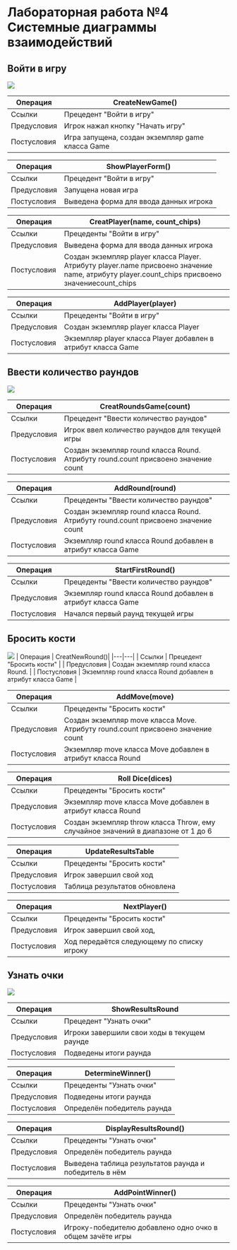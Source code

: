 # Лабораторная работа №4 Системные диаграммы взаимодействий

## Войти в игру
![](images/lab4-1.png)

| Операция | CreateNewGame() |
|---|---|
| Ссылки | Прецедент "Войти в игру" |
| Предусловия | Игрок нажал кнопку "Начать игру" |
| Постусловия | Игра запущена, создан экземпляр game класса Game |

| Операция | ShowPlayerForm() |
|---|---|
| Ссылки | Прецедент "Войти в игру" |
| Предусловия | Запущена новая игра |
| Постусловия | Выведена форма для ввода данных игрока |

| Операция | CreatPlayer(name, count_chips) |
|---|---|
| Ссылки | Прецеденты "Войти в игру" |
| Предусловия | Выведена форма для ввода данных игрока |
| Постусловия | Создан экземпляр player класса Player. Атрибуту player.name присвоено значение name, атрибуту player.count_chips присвоено значениеcount_chips |

| Операция | AddPlayer(player) |
|---|---|
| Ссылки | Прецеденты "Войти в игру" |
| Предусловия | Создан экземпляр player класса Player  |
| Постусловия | Экземпляр player класса Player добавлен в атрибут класса Game |

## Ввести количество раундов

![](images/lab4-2.png)

| Операция | CreatRoundsGame(count)|
|---|---|
| Ссылки | Прецедент "Ввести количество раундов" |
| Предусловия | Игрок ввел количество раундов для текущей игры |
| Постусловия | Создан экземпляр round класса Round. Атрибуту round.count присвоено значение count|

| Операция | AddRound(round) |
|---|---|
| Ссылки | Прецеденты "Ввести количество раундов" |
| Предусловия | Создан экземпляр round класса Round. Атрибуту round.count присвоено значение count |
| Постусловия |  Экземпляр round класса Round добавлен в атрибут класса Game |

| Операция | StartFirstRound() |
|---|---|
| Ссылки | Прецеденты "Ввести количество раундов" |
| Предусловия | Экземпляр round класса Round добавлен в атрибут класса Game |
| Постусловия | Начался первый раунд текущей игры |

## Бросить кости

![](images/lab4-3.png)
| Операция | CreatNewRound()|
|---|---|
| Ссылки | Прецедент "Бросить кости" |
| Предусловия | Создан экземпляр round класса Round. |
| Постусловия | Экземпляр round класса Round добавлен в атрибут класса Game |

| Операция | AddMove(move) |
|---|---|
| Ссылки | Прецеденты "Бросить кости" |
| Предусловия | Создан экземпляр move класса Move. Атрибуту round.count присвоено значение count |
| Постусловия | Экземпляр move класса Move добавлен в атрибут класса Round |

| Операция | Roll Dice(dices) |
|---|---|
| Ссылки | Прецеденты "Бросить кости" |
| Предусловия | Экземпляр move класса Move добавлен в атрибут класса Round |
| Постусловия | Создан экземпляр throw класса Throw, ему случайное значений в диапазоне от 1 до 6|

| Операция | UpdateResultsTable |
|---|---|
| Ссылки | Прецеденты "Бросить кости" |
| Предусловия | Игрок завершил свой ход |
| Постусловия | Таблица результатов обновлена|

| Операция | NextPlayer() |
|---|---|
| Ссылки | Прецеденты "Бросить кости" |
| Предусловия | Игрок завершил свой ход, |
| Постусловия | Ход передаётся следующему по списку игроку|

## Узнать очки

![](images/lab4-4.png)

| Операция | ShowResultsRound |
|---|---|
| Ссылки | Прецедент "Узнать очки" |
| Предусловия | Игроки завершили свои ходы в текущем раунде |
| Постусловия | Подведены итоги раунда |

| Операция | DetermineWinner() |
|---|---|
| Ссылки | Прецеденты "Узнать очки" |
| Предусловия | Подведены итоги раунда |
| Постусловия | Определён победитель раунда |

| Операция | DisplayResultsRound() |
|---|---|
| Ссылки | Прецеденты "Узнать очки" |
| Предусловия | Определён победитель раунда |
| Постусловия | Выведена таблица результатов раунда и победитель в нём|

| Операция | AddPointWinner() |
|---|---|
| Ссылки | Прецеденты "Узнать очки" |
| Предусловия | Определён победитель раунда|
| Постусловия | Игроку-победителю добавлено одно очко в общем зачёте игры|

